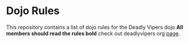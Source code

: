 Dojo Rules
==========

This repository contains a list of dojo rules for the Deadly Vipers dojo
**All members should read the rules bold**
check out deadlyvipers org [page](https://github.com/deadlyvipers). 
